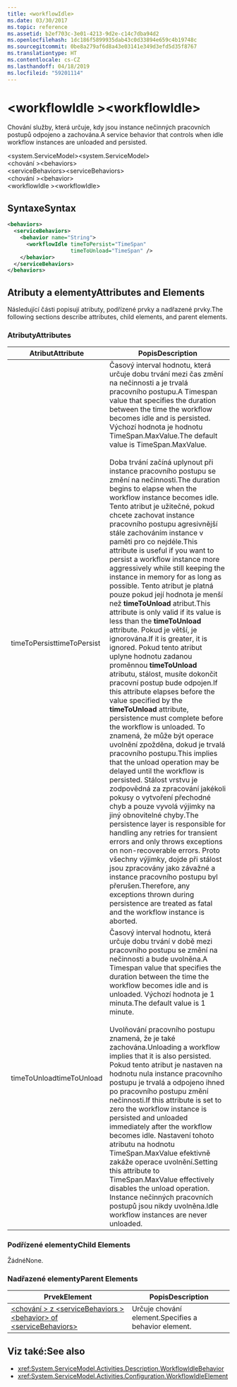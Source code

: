 ```yaml
---
title: <workflowIdle>
ms.date: 03/30/2017
ms.topic: reference
ms.assetid: b2ef703c-3e01-4213-9d2e-c14c7dba94d2
ms.openlocfilehash: 1dc186f5899935dab43c0d33894e659c4b19748c
ms.sourcegitcommit: 0be8a279af6d8a43e03141e349d3efd5d35f8767
ms.translationtype: HT
ms.contentlocale: cs-CZ
ms.lasthandoff: 04/18/2019
ms.locfileid: "59201114"
---
```

# <a name="workflowidle"></a><span data-ttu-id="8d998-101">\<workflowIdle ></span><span class="sxs-lookup"><span data-stu-id="8d998-101">\<workflowIdle></span></span>
<span data-ttu-id="8d998-102">Chování služby, která určuje, kdy jsou instance nečinných pracovních postupů odpojeno a zachována.</span><span class="sxs-lookup"><span data-stu-id="8d998-102">A service behavior that controls when idle workflow instances are unloaded and persisted.</span></span>  
  
<span data-ttu-id="8d998-103">\<system.ServiceModel></span><span class="sxs-lookup"><span data-stu-id="8d998-103">\<system.ServiceModel></span></span>  
<span data-ttu-id="8d998-104">\<chování ></span><span class="sxs-lookup"><span data-stu-id="8d998-104">\<behaviors></span></span>  
<span data-ttu-id="8d998-105">\<serviceBehaviors></span><span class="sxs-lookup"><span data-stu-id="8d998-105">\<serviceBehaviors></span></span>  
<span data-ttu-id="8d998-106">\<chování ></span><span class="sxs-lookup"><span data-stu-id="8d998-106">\<behavior></span></span>  
<span data-ttu-id="8d998-107">\<workflowIdle ></span><span class="sxs-lookup"><span data-stu-id="8d998-107">\<workflowIdle></span></span>  
  
## <a name="syntax"></a><span data-ttu-id="8d998-108">Syntaxe</span><span class="sxs-lookup"><span data-stu-id="8d998-108">Syntax</span></span>  
  
```xml  
<behaviors>
  <serviceBehaviors>
    <behavior name="String">
      <workflowIdle timeToPersist="TimeSpan" 
                    timeToUnload="TimeSpan" />
    </behavior>
  </serviceBehaviors>
</behaviors>  
```  
  
## <a name="attributes-and-elements"></a><span data-ttu-id="8d998-109">Atributy a elementy</span><span class="sxs-lookup"><span data-stu-id="8d998-109">Attributes and Elements</span></span>  
 <span data-ttu-id="8d998-110">Následující části popisují atributy, podřízené prvky a nadřazené prvky.</span><span class="sxs-lookup"><span data-stu-id="8d998-110">The following sections describe attributes, child elements, and parent elements.</span></span>  
  
### <a name="attributes"></a><span data-ttu-id="8d998-111">Atributy</span><span class="sxs-lookup"><span data-stu-id="8d998-111">Attributes</span></span>  
  
|<span data-ttu-id="8d998-112">Atribut</span><span class="sxs-lookup"><span data-stu-id="8d998-112">Attribute</span></span>|<span data-ttu-id="8d998-113">Popis</span><span class="sxs-lookup"><span data-stu-id="8d998-113">Description</span></span>|  
|---------------|-----------------|  
|<span data-ttu-id="8d998-114">timeToPersist</span><span class="sxs-lookup"><span data-stu-id="8d998-114">timeToPersist</span></span>|<span data-ttu-id="8d998-115">Časový interval hodnotu, která určuje dobu trvání mezi čas změní na nečinnosti a je trvalá pracovního postupu.</span><span class="sxs-lookup"><span data-stu-id="8d998-115">A Timespan value that specifies the duration between the time the workflow becomes idle and is persisted.</span></span> <span data-ttu-id="8d998-116">Výchozí hodnota je hodnotu TimeSpan.MaxValue.</span><span class="sxs-lookup"><span data-stu-id="8d998-116">The default value is TimeSpan.MaxValue.</span></span><br /><br /> <span data-ttu-id="8d998-117">Doba trvání začíná uplynout při instance pracovního postupu se změní na nečinnosti.</span><span class="sxs-lookup"><span data-stu-id="8d998-117">The duration begins to elapse when the workflow instance becomes idle.</span></span> <span data-ttu-id="8d998-118">Tento atribut je užitečné, pokud chcete zachovat instance pracovního postupu agresivnější stále zachováním instance v paměti pro co nejdéle.</span><span class="sxs-lookup"><span data-stu-id="8d998-118">This attribute  is useful if you want to persist a workflow instance more aggressively while still keeping the instance in memory for as long as possible.</span></span> <span data-ttu-id="8d998-119">Tento atribut je platná pouze pokud její hodnota je menší než **timeToUnload** atribut.</span><span class="sxs-lookup"><span data-stu-id="8d998-119">This attribute  is only valid if its value is less than the **timeToUnload** attribute.</span></span> <span data-ttu-id="8d998-120">Pokud je větší, je ignorována.</span><span class="sxs-lookup"><span data-stu-id="8d998-120">If it is greater, it is ignored.</span></span> <span data-ttu-id="8d998-121">Pokud tento atribut uplyne hodnotu zadanou proměnnou **timeToUnload** atributu, stálost, musíte dokončit pracovní postup bude odpojen.</span><span class="sxs-lookup"><span data-stu-id="8d998-121">If this attribute elapses before the value specified by the **timeToUnload** attribute, persistence must complete before the workflow is unloaded.</span></span> <span data-ttu-id="8d998-122">To znamená, že může být operace uvolnění zpožděna, dokud je trvalá pracovního postupu.</span><span class="sxs-lookup"><span data-stu-id="8d998-122">This implies that the unload operation may be delayed until the workflow is persisted.</span></span> <span data-ttu-id="8d998-123">Stálost vrstvu je zodpovědná za zpracování jakékoli pokusy o vytvoření přechodné chyb a pouze vyvolá výjimky na jiný obnovitelné chyby.</span><span class="sxs-lookup"><span data-stu-id="8d998-123">The persistence layer is responsible for handling any retries for transient errors and only throws exceptions on non-recoverable errors.</span></span> <span data-ttu-id="8d998-124">Proto všechny výjimky, dojde při stálost jsou zpracovány jako závažné a instance pracovního postupu byl přerušen.</span><span class="sxs-lookup"><span data-stu-id="8d998-124">Therefore, any exceptions thrown during persistence are treated as fatal and the workflow instance is aborted.</span></span>|  
|<span data-ttu-id="8d998-125">timeToUnload</span><span class="sxs-lookup"><span data-stu-id="8d998-125">timeToUnload</span></span>|<span data-ttu-id="8d998-126">Časový interval hodnotu, která určuje dobu trvání v době mezi pracovního postupu se změní na nečinnosti a bude uvolněna.</span><span class="sxs-lookup"><span data-stu-id="8d998-126">A Timespan value that specifies the duration between the time the workflow becomes idle and is unloaded.</span></span> <span data-ttu-id="8d998-127">Výchozí hodnota je 1 minuta.</span><span class="sxs-lookup"><span data-stu-id="8d998-127">The default value is 1 minute.</span></span><br /><br /> <span data-ttu-id="8d998-128">Uvolňování pracovního postupu znamená, že je také zachována.</span><span class="sxs-lookup"><span data-stu-id="8d998-128">Unloading a workflow implies that it is also persisted.</span></span> <span data-ttu-id="8d998-129">Pokud tento atribut je nastaven na hodnotu nula instance pracovního postupu je trvalá a odpojeno ihned po pracovního postupu změní nečinnosti.</span><span class="sxs-lookup"><span data-stu-id="8d998-129">If this attribute is set to zero the workflow instance is persisted and unloaded immediately after the workflow becomes idle.</span></span> <span data-ttu-id="8d998-130">Nastavení tohoto atributu na hodnotu TimeSpan.MaxValue efektivně zakáže operace uvolnění.</span><span class="sxs-lookup"><span data-stu-id="8d998-130">Setting this attribute to TimeSpan.MaxValue effectively disables the unload operation.</span></span> <span data-ttu-id="8d998-131">Instance nečinných pracovních postupů jsou nikdy uvolněna.</span><span class="sxs-lookup"><span data-stu-id="8d998-131">Idle workflow instances are never unloaded.</span></span>|  
  
### <a name="child-elements"></a><span data-ttu-id="8d998-132">Podřízené elementy</span><span class="sxs-lookup"><span data-stu-id="8d998-132">Child Elements</span></span>  
 <span data-ttu-id="8d998-133">Žádné</span><span class="sxs-lookup"><span data-stu-id="8d998-133">None.</span></span>  
  
### <a name="parent-elements"></a><span data-ttu-id="8d998-134">Nadřazené elementy</span><span class="sxs-lookup"><span data-stu-id="8d998-134">Parent Elements</span></span>  
  
|<span data-ttu-id="8d998-135">Prvek</span><span class="sxs-lookup"><span data-stu-id="8d998-135">Element</span></span>|<span data-ttu-id="8d998-136">Popis</span><span class="sxs-lookup"><span data-stu-id="8d998-136">Description</span></span>|  
|-------------|-----------------|  
|[<span data-ttu-id="8d998-137">\<chování > z \<serviceBehaviors ></span><span class="sxs-lookup"><span data-stu-id="8d998-137">\<behavior> of \<serviceBehaviors></span></span>](../../../../../docs/framework/configure-apps/file-schema/windows-workflow-foundation/behavior-of-servicebehaviors-of-workflow.md)|<span data-ttu-id="8d998-138">Určuje chování element.</span><span class="sxs-lookup"><span data-stu-id="8d998-138">Specifies a behavior element.</span></span>|  
  
## <a name="see-also"></a><span data-ttu-id="8d998-139">Viz také:</span><span class="sxs-lookup"><span data-stu-id="8d998-139">See also</span></span>

- <xref:System.ServiceModel.Activities.Description.WorkflowIdleBehavior>
- <xref:System.ServiceModel.Activities.Configuration.WorkflowIdleElement>
